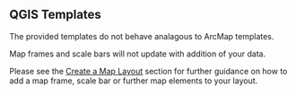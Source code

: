 ## QGIS Templates

The provided templates do not behave analagous to ArcMap templates. 

Map frames and scale bars will not update with addition of your data. 

Please see the [Create a Map Layout](create-layout.md) section for further guidance on how to add a map frame, scale bar or further map elements to your layout.
